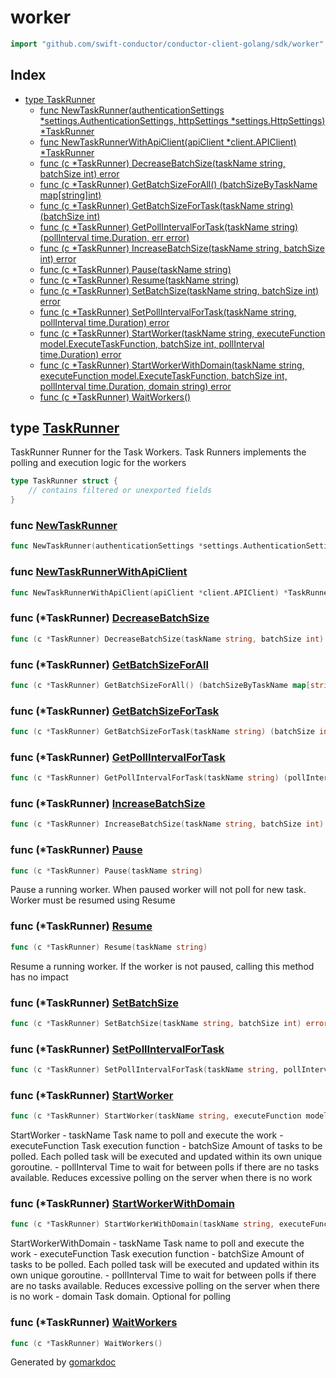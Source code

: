 <!-- Code generated by gomarkdoc. DO NOT EDIT -->

# worker

```go
import "github.com/swift-conductor/conductor-client-golang/sdk/worker"
```

## Index

- [type TaskRunner](<#type-taskrunner>)
  - [func NewTaskRunner(authenticationSettings *settings.AuthenticationSettings, httpSettings *settings.HttpSettings) *TaskRunner](<#func-newtaskrunner>)
  - [func NewTaskRunnerWithApiClient(apiClient *client.APIClient) *TaskRunner](<#func-newtaskrunnerwithapiclient>)
  - [func (c *TaskRunner) DecreaseBatchSize(taskName string, batchSize int) error](<#func-taskrunner-decreasebatchsize>)
  - [func (c *TaskRunner) GetBatchSizeForAll() (batchSizeByTaskName map[string]int)](<#func-taskrunner-getbatchsizeforall>)
  - [func (c *TaskRunner) GetBatchSizeForTask(taskName string) (batchSize int)](<#func-taskrunner-getbatchsizefortask>)
  - [func (c *TaskRunner) GetPollIntervalForTask(taskName string) (pollInterval time.Duration, err error)](<#func-taskrunner-getpollintervalfortask>)
  - [func (c *TaskRunner) IncreaseBatchSize(taskName string, batchSize int) error](<#func-taskrunner-increasebatchsize>)
  - [func (c *TaskRunner) Pause(taskName string)](<#func-taskrunner-pause>)
  - [func (c *TaskRunner) Resume(taskName string)](<#func-taskrunner-resume>)
  - [func (c *TaskRunner) SetBatchSize(taskName string, batchSize int) error](<#func-taskrunner-setbatchsize>)
  - [func (c *TaskRunner) SetPollIntervalForTask(taskName string, pollInterval time.Duration) error](<#func-taskrunner-setpollintervalfortask>)
  - [func (c *TaskRunner) StartWorker(taskName string, executeFunction model.ExecuteTaskFunction, batchSize int, pollInterval time.Duration) error](<#func-taskrunner-startworker>)
  - [func (c *TaskRunner) StartWorkerWithDomain(taskName string, executeFunction model.ExecuteTaskFunction, batchSize int, pollInterval time.Duration, domain string) error](<#func-taskrunner-startworkerwithdomain>)
  - [func (c *TaskRunner) WaitWorkers()](<#func-taskrunner-waitworkers>)


## type [TaskRunner](<https://github.com/swift-conductor/conductor-client-golang/blob/main/sdk/worker/task_runner.go#L37-L51>)

TaskRunner Runner for the Task Workers.  Task Runners implements the polling and execution logic for the workers

```go
type TaskRunner struct {
    // contains filtered or unexported fields
}
```

### func [NewTaskRunner](<https://github.com/swift-conductor/conductor-client-golang/blob/main/sdk/worker/task_runner.go#L53>)

```go
func NewTaskRunner(authenticationSettings *settings.AuthenticationSettings, httpSettings *settings.HttpSettings) *TaskRunner
```

### func [NewTaskRunnerWithApiClient](<https://github.com/swift-conductor/conductor-client-golang/blob/main/sdk/worker/task_runner.go#L61-L63>)

```go
func NewTaskRunnerWithApiClient(apiClient *client.APIClient) *TaskRunner
```

### func \(\*TaskRunner\) [DecreaseBatchSize](<https://github.com/swift-conductor/conductor-client-golang/blob/main/sdk/worker/task_runner.go#L140>)

```go
func (c *TaskRunner) DecreaseBatchSize(taskName string, batchSize int) error
```

### func \(\*TaskRunner\) [GetBatchSizeForAll](<https://github.com/swift-conductor/conductor-client-golang/blob/main/sdk/worker/task_runner.go#L454>)

```go
func (c *TaskRunner) GetBatchSizeForAll() (batchSizeByTaskName map[string]int)
```

### func \(\*TaskRunner\) [GetBatchSizeForTask](<https://github.com/swift-conductor/conductor-client-golang/blob/main/sdk/worker/task_runner.go#L464>)

```go
func (c *TaskRunner) GetBatchSizeForTask(taskName string) (batchSize int)
```

### func \(\*TaskRunner\) [GetPollIntervalForTask](<https://github.com/swift-conductor/conductor-client-golang/blob/main/sdk/worker/task_runner.go#L444>)

```go
func (c *TaskRunner) GetPollIntervalForTask(taskName string) (pollInterval time.Duration, err error)
```

### func \(\*TaskRunner\) [IncreaseBatchSize](<https://github.com/swift-conductor/conductor-client-golang/blob/main/sdk/worker/task_runner.go#L118>)

```go
func (c *TaskRunner) IncreaseBatchSize(taskName string, batchSize int) error
```

### func \(\*TaskRunner\) [Pause](<https://github.com/swift-conductor/conductor-client-golang/blob/main/sdk/worker/task_runner.go#L164>)

```go
func (c *TaskRunner) Pause(taskName string)
```

Pause a running worker.  When paused worker will not poll for new task.  Worker must be resumed using Resume

### func \(\*TaskRunner\) [Resume](<https://github.com/swift-conductor/conductor-client-golang/blob/main/sdk/worker/task_runner.go#L169>)

```go
func (c *TaskRunner) Resume(taskName string)
```

Resume a running worker.  If the worker is not paused, calling this method has no impact

### func \(\*TaskRunner\) [SetBatchSize](<https://github.com/swift-conductor/conductor-client-golang/blob/main/sdk/worker/task_runner.go#L94>)

```go
func (c *TaskRunner) SetBatchSize(taskName string, batchSize int) error
```

### func \(\*TaskRunner\) [SetPollIntervalForTask](<https://github.com/swift-conductor/conductor-client-golang/blob/main/sdk/worker/task_runner.go#L436>)

```go
func (c *TaskRunner) SetPollIntervalForTask(taskName string, pollInterval time.Duration) error
```

### func \(\*TaskRunner\) [StartWorker](<https://github.com/swift-conductor/conductor-client-golang/blob/main/sdk/worker/task_runner.go#L90>)

```go
func (c *TaskRunner) StartWorker(taskName string, executeFunction model.ExecuteTaskFunction, batchSize int, pollInterval time.Duration) error
```

StartWorker \- taskName Task name to poll and execute the work \- executeFunction Task execution function \- batchSize Amount of tasks to be polled. Each polled task will be executed and updated within its own unique goroutine. \- pollInterval Time to wait for between polls if there are no tasks available. Reduces excessive polling on the server when there is no work

### func \(\*TaskRunner\) [StartWorkerWithDomain](<https://github.com/swift-conductor/conductor-client-golang/blob/main/sdk/worker/task_runner.go#L81>)

```go
func (c *TaskRunner) StartWorkerWithDomain(taskName string, executeFunction model.ExecuteTaskFunction, batchSize int, pollInterval time.Duration, domain string) error
```

StartWorkerWithDomain \- taskName Task name to poll and execute the work \- executeFunction Task execution function \- batchSize Amount of tasks to be polled. Each polled task will be executed and updated within its own unique goroutine. \- pollInterval Time to wait for between polls if there are no tasks available. Reduces excessive polling on the server when there is no work \- domain Task domain. Optional for polling

### func \(\*TaskRunner\) [WaitWorkers](<https://github.com/swift-conductor/conductor-client-golang/blob/main/sdk/worker/task_runner.go#L173>)

```go
func (c *TaskRunner) WaitWorkers()
```



Generated by [gomarkdoc](<https://github.com/princjef/gomarkdoc>)
